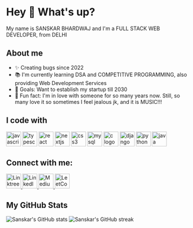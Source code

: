 <div class="bg-primary text-white p-4 rounded shadow mb-4">
  <h1 class="text-3xl font-bold">Hey 👋 What's up?</h1>
  <p>My name is SANSKAR BHARDWAJ and I'm a FULL STACK WEB DEVELOPER, from DELHI</p>
</div>

<div class="mb-4">
  <h2 class="text-2xl font-bold mb-2">About me</h2>
  <ul class="space-y-2">
    <li>✨ Creating bugs since 2022</li>
    <li>📚 I'm currently learning DSA and COMPETITIVE PROGRAMMING, also providing Web Development Services</li>
    <li>🎯 Goals: Want to establish my startup till 2030</li>
    <li>🎲 Fun fact: I'm in love with someone for so many years now. Still, so many love it so sometimes I feel jealous jk, and it is MUSIC!!!</li>
  </ul>
</div>

<div class="mb-4">
  <h2 class="text-2xl font-bold mb-2">I code with</h2>
  <div class="flex items-center space-x-4">
    <img src="https://cdn.jsdelivr.net/gh/devicons/devicon/icons/javascript/javascript-original.svg" height="40" alt="javascript logo" />
    <img src="https://cdn.jsdelivr.net/gh/devicons/devicon/icons/typescript/typescript-original.svg" height="40" alt="typescript logo" />
    <img src="https://cdn.jsdelivr.net/gh/devicons/devicon/icons/react/react-original.svg" height="40" alt="react logo" />
    <img src="https://cdn.jsdelivr.net/gh/devicons/devicon/icons/nextjs/nextjs-original.svg" height="40" alt="nextjs logo" />
    <img src="https://cdn.jsdelivr.net/gh/devicons/devicon/icons/css3/css3-original.svg" height="40" alt="css3 logo" />
    <img src="https://cdn.jsdelivr.net/gh/devicons/devicon/icons/mysql/mysql-original.svg" height="40" alt="mysql logo" />
    <img src="https://cdn.jsdelivr.net/gh/devicons/devicon/icons/c/c-original.svg" height="40" alt="c logo" />
    <img src="https://cdn.jsdelivr.net/gh/devicons/devicon/icons/django/django-plain.svg" height="40" alt="django logo" />
    <img src="https://cdn.jsdelivr.net/gh/devicons/devicon/icons/python/python-original.svg" height="40" alt="python logo" />
    <img src="https://cdn.jsdelivr.net/gh/devicons/devicon/icons/java/java-original.svg" height="40" alt="java logo" />


<!--     <img src="https://cdn.jsdelivr.net/gh/devicons/devicon/icons/storybook/storybook-original.svg" height="40" alt="storybook logo" /> -->
<!--     <img src="https://cdn.jsdelivr.net/gh/devicons/devicon/icons/nodejs/nodejs-original.svg" height="40" alt="nodejs logo" /> -->
<!--     <img src="https://github.com/devicons/devicon/blob/master/icons/nestjs/nestjs-original.svg" height="40" alt="nestjs logo" /> -->
<!--     <img src="https://cdn.jsdelivr.net/gh/devicons/devicon/icons/jest/jest-plain.svg" height="40" alt="jest logo" /> -->
  </div>
</div>

## Connect with me:

<a href="https://linktr.ee/your_username" target="_blank">
  <img src="https://img.icons8.com/?size=100&id=x03G5TG9OoEO&format=png&color=000000" alt="Linktree logo" width="40" />
</a>
<a href="https://www.linkedin.com/in/your_username/" target="_blank">
  <img src="https://cdn.jsdelivr.net/gh/devicons/devicon/icons/linkedin/linkedin-original.svg" alt="LinkedIn logo" width="40" />
</a>
<a href="https://medium.com/@your_username" target="_blank">
  <img src="https://img.icons8.com/?size=100&id=sIQ7pEkjnEJW&format=png&color=000000" alt="Medium logo" width="40" />
</a>
<a href="https://leetcode.com/your_username/" target="_blank">
  <img src="https://img.icons8.com/?size=100&id=9L16NypUzu38&format=png&color=000000" alt="LeetCode logo" width="40" />
</a>



<div class="bg-primary text-white p-4 rounded shadow hover:shadow-lg">
  <h2 class="text-2xl font-bold mb-2">My GitHub Stats</h2>
  <div class="flex items-center justify-between">
    <img src="https://github-readme-stats.vercel.app/api?username=Quantsanskar&show_icons=true&theme=radical" alt="Sanskar's GitHub stats" />
    <img src="https://github-readme-streak-stats.herokuapp.com/?user=Quantsanskar&theme=radical" alt="Sanskar's GitHub streak" />
  </div>
</div>
